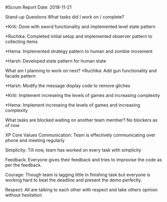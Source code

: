 #Scrum Report
Date: 2018-11-21

Stand-up Questions
What tasks did I work on / complete?

*Kriti: Done with sword functionality and implemented level state pattern

*Ruchika: Completed initial setup and implemented observer pattern to collecting items

*Hema: Implemented strategy pattern to human and zombie movement

*Harsh: Developed state pattern for human state

What am I planning to work on next?
*Ruchika: Add gun functionality and facade pattern

*Harsh: Modify the message display code to remove gliches

*Kriti: Implement increseing the levels of games and increasing complexity

*Hema: Implement increseing the levels of games and increasing complexity

What tasks are blocked waiting on another team member?
No blockers as of now

XP Core Values
Communication: Team is effectively communicating over phone and meeting regularly

Simplicity: Till now, team has worked on every task with simplicity 

Feedback: Everyone gives their feedback and tries to improvise the code as per the feedback.

Courage: Though team is lagging little in finishing task but everyone is working hard to beat the deadline and present the demo perfectly.

Respect: All are talking to each other with respect and take others opinion without hesitation
